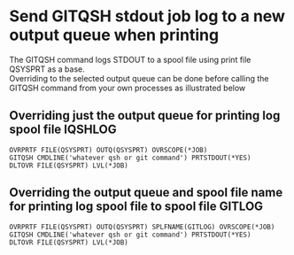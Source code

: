 # Send GITQSH stdout job log to a new output queue when printing
The GITQSH command logs STDOUT to a spool file using print file QSYSPRT as a base.\
Overriding to the selected output queue can be done before calling the GITQSH command from your own processes as illustrated below

## Overriding just the output queue for printing log spool file IQSHLOG
```
OVRPRTF FILE(QSYSPRT) OUTQ(QSYSPRT) OVRSCOPE(*JOB)       
GITQSH CMDLINE('whatever qsh or git command') PRTSTDOUT(*YES)   
DLTOVR FILE(QSYSPRT) LVL(*JOB) 
```
## Overriding the output queue and spool file name for printing log spool file to spool file GITLOG
```
OVRPRTF FILE(QSYSPRT) OUTQ(QSYSPRT) SPLFNAME(GITLOG) OVRSCOPE(*JOB) 
GITQSH CMDLINE('whatever qsh or git command') PRTSTDOUT(*YES)   
DLTOVR FILE(QSYSPRT) LVL(*JOB) 
```
 
